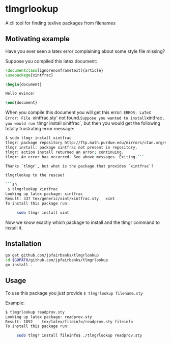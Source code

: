 # tlmgrlookup

A cli tool for finding texlive packages from filenames

## Motivating example

Have you ever seen a latex error complaining about some style file missing?

Suppose you compiled this latex document:
```latex
\documentclass[ignorenonframetext]{article}
\usepackage{xintfrac}

\begin{document}

Hello evince!

\end{document}
``` 

When you compile this document you will get this error: `ERROR: LaTeX Error: File `xintfrac.sty' not found.` Suppose you
wanted to install `xintfrac`, you would run `tlmgr install xinitfrac`, but then you would get the following totally
frustrating error message:

```sh
$ sudo tlmgr install xintfrac
tlmgr: package repository http://ftp.math.purdue.edu/mirrors/ctan.org/systems/texlive/tlnet (verified)
tlmgr install: package xintfrac not present in repository.
tlmgr: action install returned an error; continuing.
tlmgr: An error has occurred. See above messages. Exiting.```

Thanks `tlmgr`, but what is the package that provides `xintfrac`?

tlmgrlookup to the rescue!

```sh
 $ tlmgrlookup xintfrac
Looking up latex package: xintfrac
Result: 337	tex/generic/xint/xintfrac.sty	xint
To install this package run:

	 sudo tlmgr install xint
```

Now we know exactly which package to install and the tlmgr command to install it.


## Installation

```sh
go get github.com/jpfairbanks/tlmgrlookup
cd $GOPATH/github.com/jpfairbanks/tlmgrlookup
go install .
```

## Usage



To use this package you just provide
`$ tlmgrlookup filename.sty`

Example:

```bash
$ tlmgrlookup readprov.sty
Looking up latex package: readprov.sty
Result: 1892	tex/latex/fileinfo/readprov.sty	fileinfo
To install this package run:

	 sudo tlmgr install fileinfo$ ./tlmgrlookup readprov.sty

```

